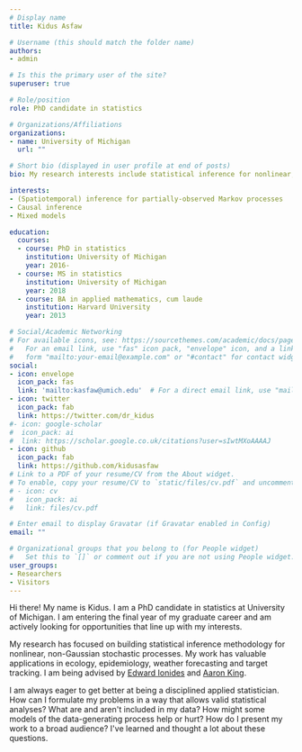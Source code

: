 ```yaml
---
# Display name
title: Kidus Asfaw

# Username (this should match the folder name)
authors:
- admin

# Is this the primary user of the site?
superuser: true

# Role/position
role: PhD candidate in statistics

# Organizations/Affiliations
organizations:
- name: University of Michigan
  url: ""

# Short bio (displayed in user profile at end of posts)
bio: My research interests include statistical inference for nonlinear, non-Gaussian stochastic processes and epidemiological applications thereof.

interests:
- (Spatiotemporal) inference for partially-observed Markov processes
- Causal inference
- Mixed models

education:
  courses:
  - course: PhD in statistics
    institution: University of Michigan
    year: 2016-
  - course: MS in statistics
    institution: University of Michigan
    year: 2018
  - course: BA in applied mathematics, cum laude
    institution: Harvard University
    year: 2013

# Social/Academic Networking
# For available icons, see: https://sourcethemes.com/academic/docs/page-builder/#icons
#   For an email link, use "fas" icon pack, "envelope" icon, and a link in the
#   form "mailto:your-email@example.com" or "#contact" for contact widget.
social:
- icon: envelope
  icon_pack: fas
  link: 'mailto:kasfaw@umich.edu'  # For a direct email link, use "mailto:test@example.org".
- icon: twitter
  icon_pack: fab
  link: https://twitter.com/dr_kidus
#- icon: google-scholar
#  icon_pack: ai
#  link: https://scholar.google.co.uk/citations?user=sIwtMXoAAAAJ
- icon: github
  icon_pack: fab
  link: https://github.com/kidusasfaw
# Link to a PDF of your resume/CV from the About widget.
# To enable, copy your resume/CV to `static/files/cv.pdf` and uncomment the lines below.
# - icon: cv
#   icon_pack: ai
#   link: files/cv.pdf

# Enter email to display Gravatar (if Gravatar enabled in Config)
email: ""

# Organizational groups that you belong to (for People widget)
#   Set this to `[]` or comment out if you are not using People widget.
user_groups:
- Researchers
- Visitors
---
```


Hi there! My name is Kidus. I am a PhD candidate in statistics at University of Michigan. I am entering the final year of my graduate career and am actively looking for opportunities that line up with my interests.

My research has focused on building statistical inference methodology for nonlinear, non-Gaussian stochastic processes. My work has valuable applications in ecology, epidemiology, weather forecasting and target tracking. I am being advised by [Edward Ionides](https://dept.stat.lsa.umich.edu/~ionides/) and [Aaron King](https://kinglab.eeb.lsa.umich.edu/king/).

I am always eager to get better at being a disciplined applied statistician. How can I formulate my problems in a way that allows valid statistical analyses? What are and aren't included in my data? How might some models of the data-generating process help or hurt? How do I present my work to a broad audience? I've learned and thought a lot about these questions.
